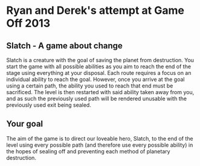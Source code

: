 Ryan and Derek's attempt at Game Off 2013
=========================================

Slatch - A game about change
----------------------------

Slatch is a creature with the goal of saving the planet from destruction. 
You start the game with all possible abilities as you aim to reach the end of the stage using everything at your disposal.
Each route requires a focus on an individual ability to reach the goal. However, once you arrive at the goal using a certain path, the ability you used to reach that end must be sacrificed.
The level is then restarted with said ability taken away from you, and as such the previously used path will be rendered unusable with the previously used exit being sealed.

Your goal
---------

The aim of the game is to direct our loveable hero, Slatch, to the end of the level using every possible path (and therefore use every possible ability) in the hopes of sealing off and preventing each method of planetary destruction.

